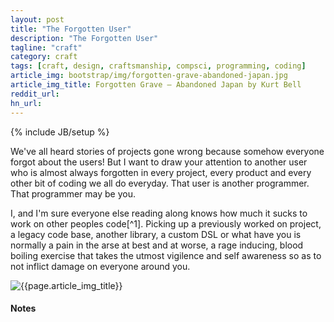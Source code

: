 ```yaml
---
layout: post
title: "The Forgotten User"
description: "The Forgotten User"
tagline: "craft"
category: craft
tags: [craft, design, craftsmanship, compsci, programming, coding]
article_img: bootstrap/img/forgotten-grave-abandoned-japan.jpg
article_img_title: Forgotten Grave – Abandoned Japan by Kurt Bell
reddit_url:
hn_url:
---
```

{% include JB/setup %}
<div class="intro">
<div class="intro-txt">

<p>
We've all heard stories of projects gone wrong because somehow everyone forgot about the users! But I want to draw your attention to another user who is almost always forgotten in every project, every product and every other bit of coding we all do everyday. That user is another programmer. That programmer may be you. 
</p>

<p>
I, and I'm sure everyone else reading along knows how much it sucks to work on other peoples code<span markdown="span">[^1]</span>. Picking up a previously worked on project, a legacy code base, another library, a custom DSL or what have you is normally a pain in the arse at best and at worse, a rage inducing, blood boiling exercise that takes the utmost vigilence and self awareness so as to not inflict damage on everyone around you.
</p>
    
</div>
<div class="intro-img-border">
<div class="intro-img-bevel">
<div class="intro-img">
<img class="article-image" title="{{page.article_img_title}}" src="{{ASSET_PATH}}/{{page.article_img}}"/>
</div>
</div>
</div>
</div>





#### Notes
[^1]: Most of the time. Sometimes it's ok, sometimes it's easy, and, sometimes it's a pleasure. It is the pleasurable outcome I'm calling for here!